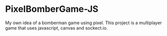# PixelBomberGame-JS
My own idea of  a bomberman game using pixel. This project is a multiplayer game that uses javascript, canvas and sockect.io.

